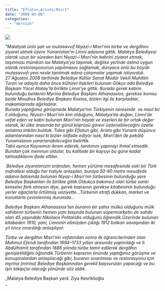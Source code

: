 ```yaml
---
title: "Eflatun,Aristo,Mısrî"
date: "2009-03-08"
categories: 
  - "dervish"
---
```


_![](/uploads/image/LIMNI2.jpg)_

_"Malatyalı ünlü şair ve mutasavvıf Niyazi-i Mısri’nin türbe ve dergâhını ziyaret etmek üzere Yunanistan'ın Limni adasına gittik. Malatya Belediyesi olarak uzun bir süreden beri Niyazi-i Mısri’nin kabrini ziyaret etmek, taşınması mümkün ise Malatya’ya taşımak, değilse yerinde aslına uygun olarak restorasyonunun yapılmasını sağlamak, dünyaca ünlü bu büyük mutasavvıfı yeni nesle tanıtmak adına çalışmalar yapmak istiyorduk.  
27 Ağustos 2008 tarihinde Belediye Kültür Sanat Müdür Vekili Muhittin Turan ve adayla daha önce kültürel ilişkileri bulunan Gökçe ada Belediye Başkanı Yücel Atalay’la birlikte Limni’ye gittik. Burada gerek kabrin bulunduğu beldenin Myrina Belediye Başkanı Athanassios, gerekse komsu belde Moudros Belediye Başkanı Kostas, bizleri ilgi ile karşıladılar, makamlarında ağırladılar.  
Burada yaptığımız görüşmede Malatya’nın Türkiyenin neresinde  ve nasıl bir il olduğunu, Niyazi-i Mısri’nin kim olduğunu, Malatya’da doğan, Limni’de vefat eden ve kabri bulunan Mısri’nin hayatı ve eserleri ile bir ortak değer olarak, iki ülke arasında bir gönül köprüsü görevi üstlenebileceğini özetle anlatma imkânı bulduk. Tales gibi Eflatun gibi, Aristo gibi Yunanlı düşünce adamlarından nasıl ki bizler istifade ediyor isek, Mısri’den de pekâlâ Yunanistanın yararlanabileceğini belirttik.  
Tabii ayrıca Kayısımızı ikram ederek, tanıtımını yapmayı ihmal etmedik. Bundan çok memnun oldular, bu kalitede bir kaysıyı bu güne kadar tatmadıklarını ifade ettiler._

 _Belediye ziyaretimizin ardından, hemen yürüme mesafesinde eski bir Türk mahallesi olduğu her haliyle anlaşılan, buraya 50-60 metre mesafede adanın batısında bulunan Niyaz-i Mısri’nin türbesinin bulunduğu yere Belediye Başkanları ile birlikte gittik.Oldukça bakımsız olan türbe sanki kimseler fark etmesin diye, gerek kapısının gerekse kitabesinin bulunduğu yerler ağaçlarla örtülmüş vaziyette…Türbenin etrafı dükkan, market ve konutlarla çevrelenmiş durumda..._

_Belediye Başkanı Athanassios’ten buranın bir şahıs mülkü olduğunu mülk sahibinin türbenin hemen yanı başında bulunan süpermarketin de sahibi olan 45 yaşındaki Nikolaos Politaridis olduğunu öğrendik.Üzerinde bulunan kitabeden 1910, yani, Limninin elimizden çıktığı 1912 balkan savaşından iki yıl önce onarıldığı anlaşılıyor._

_Türbe ve dergâhın Mısri’nin vefatından sonra ilk öğrencilerinden olan Mahmut Efendi tarafından 1694–1733 yılları arasında yaptırıldığı ve ll. Abdülhamit tarafından 1886 yılında türbe tamir edilerek dergâhın genişletildiğini öğrendik.Türbenin kapısının önünde yaptığımız görüşme ve konuşmalardan anlaşılacağı gibi, buranın onarılması ve restorasyonu için myrina (mirina) Belediye Başkanından gerekli başvuruları yapacağı ve bu işin takipçisi olacağı yönünde söz aldık._

_Malatya Belediye Başkan yard. Ziya Kesriklioğlu  
_
